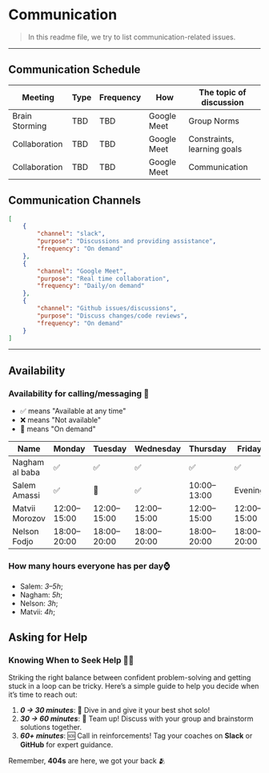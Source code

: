 
# Communication

> In this readme file, we try to list communication-related issues.

______________________________________________________________________

## Communication Schedule

| Meeting | Type| Frequency| How| The topic of discussion|
|----------------|-----|----------------|---------------|-----|
| Brain Storming | TBD | TBD| Google Meet | Group Norms|
| Collaboration  | TBD | TBD| Google Meet | Constraints, learning goals|
| Collaboration  | TBD | TBD| Google Meet | Communication|

## Communication Channels

```json
[
    {
        "channel": "slack",
        "purpose": "Discussions and providing assistance",
        "frequency": "On demand"
    },
    {
        "channel": "Google Meet",
        "purpose": "Real time collaboration",
        "frequency": "Daily/on demand"
    },
    {
        "channel": "Github issues/discussions",
        "purpose": "Discuss changes/code reviews",
        "frequency": "On demand"
    }
]
```

______________________________________________________________________

## Availability

### Availability for calling/messaging 💬

- ✅ means "Available at any time"
- ❌ means "Not available"
- 🫡 means "On demand"

| Name| Monday| Tuesday| Wednesday | Thursday | Friday| Saturday| Sunday| Timezone|
|-------------|-------------|-------------|-------------|-------------|-------------|-------------|-------------|-------------|
| Nagham al baba| ✅ | ✅| ✅ | ✅ | ✅| ✅| ✅| After 4:00 EET|
| Salem Amassi | ✅|🫡|✅ | 10:00–13:00| Evening| 13:00–17:00 |❌ | EET (Palestine)|
| Matvii Morozov| 12:00–15:00|12:00–15:00| 12:00–15:00| 12:00–15:00| 12:00–15:00|✅|✅|GMT+2|
|Nelson Fodjo|18:00–20:00|18:00–20:00|18:00–20:00|18:00–20:00|18:00–20:00|18:00–20:00|18:00–20:00|WAT(GMT+1)|

### How many hours everyone has per day⌚

- Salem: _3–5h_;
- Nagham: _5h_;
- Nelson: _3h_;
- Matvii: _4h_;

## Asking for Help

### **Knowing When to Seek Help** 🤔💡  

Striking the right balance between confident problem-solving and getting stuck
in a loop can be tricky.
Here’s a simple guide to help you decide when it’s time to reach out:  

1. **_0 → 30 minutes_**: 🚀 Dive in and give it your best shot solo!  
2. **_30 → 60 minutes_**: 🤝 Team up! Discuss with your group and
brainstorm solutions together.  
3. **_60+ minutes_**: 🆘 Call in reinforcements! Tag your coaches on **Slack** or
**GitHub** for expert guidance.

Remember, **404s** are here, we got your back 🫂
